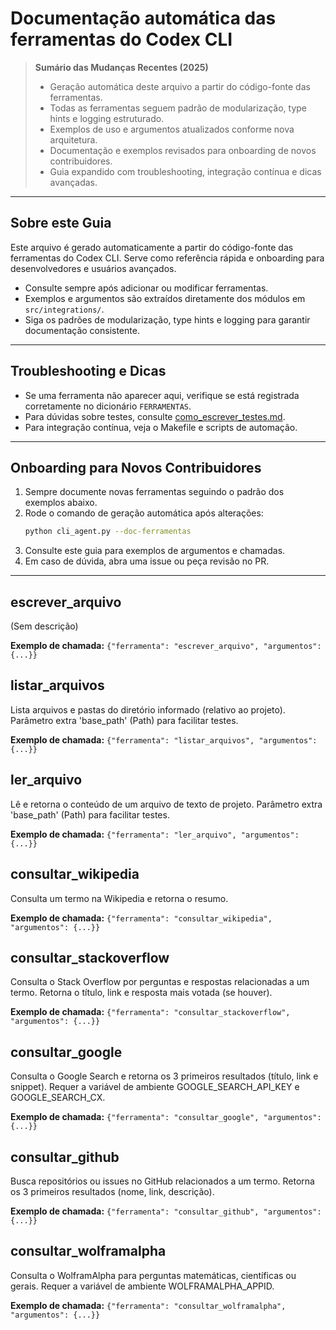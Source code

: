 # Documentação automática das ferramentas do Codex CLI

> **Sumário das Mudanças Recentes (2025)**
> - Geração automática deste arquivo a partir do código-fonte das ferramentas.
> - Todas as ferramentas seguem padrão de modularização, type hints e logging estruturado.
> - Exemplos de uso e argumentos atualizados conforme nova arquitetura.
> - Documentação e exemplos revisados para onboarding de novos contribuidores.
> - Guia expandido com troubleshooting, integração contínua e dicas avançadas.

---

## Sobre este Guia
Este arquivo é gerado automaticamente a partir do código-fonte das ferramentas do Codex CLI. Serve como referência rápida e onboarding para desenvolvedores e usuários avançados.

- Consulte sempre após adicionar ou modificar ferramentas.
- Exemplos e argumentos são extraídos diretamente dos módulos em `src/integrations/`.
- Siga os padrões de modularização, type hints e logging para garantir documentação consistente.

---

## Troubleshooting e Dicas
- Se uma ferramenta não aparecer aqui, verifique se está registrada corretamente no dicionário `FERRAMENTAS`.
- Para dúvidas sobre testes, consulte [como_escrever_testes.md](como_escrever_testes.md).
- Para integração contínua, veja o Makefile e scripts de automação.

---

## Onboarding para Novos Contribuidores
1. Sempre documente novas ferramentas seguindo o padrão dos exemplos abaixo.
2. Rode o comando de geração automática após alterações:
   ```bash
   python cli_agent.py --doc-ferramentas
   ```
3. Consulte este guia para exemplos de argumentos e chamadas.
4. Em caso de dúvida, abra uma issue ou peça revisão no PR.

---

## escrever_arquivo

(Sem descrição)

**Exemplo de chamada:**
`{"ferramenta": "escrever_arquivo", "argumentos": {...}}`

## listar_arquivos

Lista arquivos e pastas do diretório informado (relativo ao projeto).
    Parâmetro extra 'base_path' (Path) para facilitar testes.

**Exemplo de chamada:**
`{"ferramenta": "listar_arquivos", "argumentos": {...}}`

## ler_arquivo

Lê e retorna o conteúdo de um arquivo de texto de projeto.
    Parâmetro extra 'base_path' (Path) para facilitar testes.

**Exemplo de chamada:**
`{"ferramenta": "ler_arquivo", "argumentos": {...}}`

## consultar_wikipedia

Consulta um termo na Wikipedia e retorna o resumo.

**Exemplo de chamada:**
`{"ferramenta": "consultar_wikipedia", "argumentos": {...}}`

## consultar_stackoverflow

Consulta o Stack Overflow por perguntas e respostas relacionadas a um termo.
    Retorna o título, link e resposta mais votada (se houver).

**Exemplo de chamada:**
`{"ferramenta": "consultar_stackoverflow", "argumentos": {...}}`

## consultar_google

Consulta o Google Search e retorna os 3 primeiros resultados (título, link e snippet).
    Requer a variável de ambiente GOOGLE_SEARCH_API_KEY e GOOGLE_SEARCH_CX.

**Exemplo de chamada:**
`{"ferramenta": "consultar_google", "argumentos": {...}}`

## consultar_github

Busca repositórios ou issues no GitHub relacionados a um termo.
    Retorna os 3 primeiros resultados (nome, link, descrição).

**Exemplo de chamada:**
`{"ferramenta": "consultar_github", "argumentos": {...}}`

## consultar_wolframalpha

Consulta o WolframAlpha para perguntas matemáticas, científicas ou gerais.
    Requer a variável de ambiente WOLFRAMALPHA_APPID.

**Exemplo de chamada:**
`{"ferramenta": "consultar_wolframalpha", "argumentos": {...}}`
